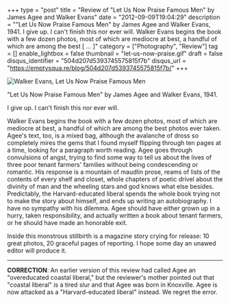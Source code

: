 +++
type = "post"
title = "Review of \"Let Us Now Praise Famous Men\" by James Agee and Walker Evans"
date = "2012-09-09T19:04:29"
description = "\"Let Us Now Praise Famous Men\" by James Agee and Walker Evans, 1941. I give up. I can't finish this nor ever will. Walker Evans begins the book with a few dozen photos, most of which are mediocre at best, a handful of which are among the best [ ... ]"
category = ["Photography", "Review"]
tag = []
enable_lightbox = false
thumbnail = "let-us-now-praise.gif"
draft = false
disqus_identifier = "504d207d5393745575815f7b"
disqus_url = "https://emptysqua.re/blog/504d207d5393745575815f7b/"
+++

<p><img style="display:block; margin-left:auto; margin-right:auto;" src="let-us-now-praise.gif" alt="Walker Evans, Let Us Now Praise Famous Men" title="let-us-now-praise.gif" border="0"   /></p>
<p>"Let Us Now Praise Famous Men" by James Agee and Walker Evans, 1941.</p>
<p>I give up. I can't finish this nor ever will.</p>
<p>Walker Evans begins the book with a few dozen photos, most of which are mediocre at best, a handful of which are among the best photos ever taken.  Agee's text, too, is a mixed bag, although the avalanche of dross so completely mires the gems that I found myself flipping through ten pages at a time, looking for a paragraph worth reading.  Agee goes through convulsions of angst, trying to find some way to tell us about the lives of three poor tenant farmers' families without being condescending or romantic.  His response is a mountain of maudlin prose, reams of lists of the contents of every shelf and closet, whole chapters of poetic drivel about the divinity of man and the wheeling stars and god knows what else besides. Predictably, the Harvard-educated liberal spends the whole book trying not to make the story about himself, and ends up writing an autobiography. I have no sympathy with his dilemma. Agee should have either grown up in a hurry, taken responsibility, and actually written a book about tenant farmers, or he should have made an honorable exit.</p>
<p>Inside this monstrous stillbirth is a magazine story crying for release: 10 great photos, 20 graceful pages of reporting.  I hope some day an unawed editor will produce it.</p>
<hr />
<p><strong>CORRECTION</strong>: An earlier version of this review had called Agee an "overeducated coastal liberal," but the reviewer's mother pointed out that "coastal liberal" is a tired slur and that Agee was born in Knoxville. Agee is now attacked as a "Harvard-educated liberal" instead. We regret the error.</p>
